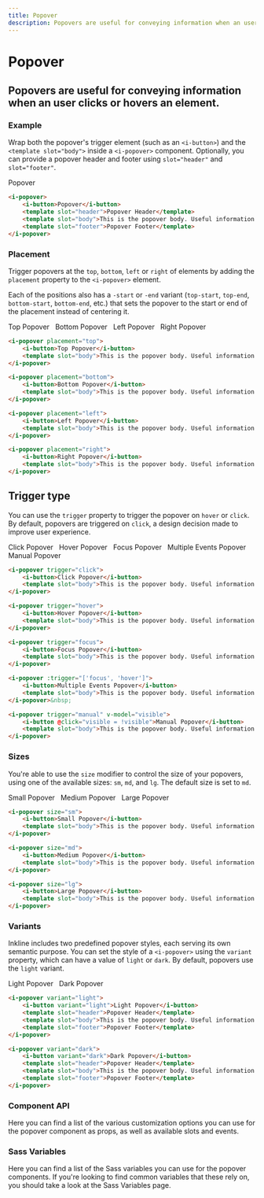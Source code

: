 ```yaml
---
title: Popover
description: Popovers are useful for conveying information when an user clicks or hovers an element.
---
```


# Popover
## Popovers are useful for conveying information when an user clicks or hovers an element.

### Example
Wrap both the popover's trigger element (such as an `<i-button>`) and the `<template slot="body">` inside a `<i-popover>` component. Optionally, you can provide a popover header and footer using `slot="header"` and `slot="footer"`.

<i-code title="Popover Example">
<i-tab type="preview">
    <i-popover>
        <i-button>Popover</i-button>
        <template slot="header">Popover Header</template>
        <template slot="body">This is the popover body. Useful information goes here.</template>
        <template slot="footer">Popover Footer</template>
    </i-popover>
</i-tab>
<i-tab type="html">

~~~html
<i-popover>
    <i-button>Popover</i-button>
    <template slot="header">Popover Header</template>
    <template slot="body">This is the popover body. Useful information goes here.</template>
    <template slot="footer">Popover Footer</template>
</i-popover>

~~~

</i-tab>
</i-code>

### Placement
Trigger popovers at the `top`, `bottom`, `left` or `right` of elements by adding the `placement` property to the `<i-popover>` element. 

Each of the positions also has a `-start` or `-end` variant (`top-start`, `top-end`, `bottom-start`, `bottom-end`, etc.) that sets the popover to the start or end of the placement instead of centering it. 

<i-code title="Popover Placement">
<i-tab type="preview">
    <div>
        <i-popover placement="top">
            <i-button>Top Popover</i-button>
            <template slot="body">This is the popover body. Useful information goes here.</template>
        </i-popover>&nbsp;
        <i-popover placement="bottom">
            <i-button>Bottom Popover</i-button>
            <template slot="body">This is the popover body. Useful information goes here.</template>
        </i-popover>&nbsp;
        <i-popover placement="left">
            <i-button>Left Popover</i-button>
            <template slot="body">This is the popover body. Useful information goes here.</template>
        </i-popover>&nbsp;
        <i-popover placement="right">
            <i-button>Right Popover</i-button>
            <template slot="body">This is the popover body. Useful information goes here.</template>
        </i-popover>
    </div>
</i-tab>
<i-tab type="html">

~~~html
<i-popover placement="top">
    <i-button>Top Popover</i-button>
    <template slot="body">This is the popover body. Useful information goes here.</template>
</i-popover>

<i-popover placement="bottom">
    <i-button>Bottom Popover</i-button>
    <template slot="body">This is the popover body. Useful information goes here.</template>
</i-popover>
~~~
~~~html
<i-popover placement="left">
    <i-button>Left Popover</i-button>
    <template slot="body">This is the popover body. Useful information goes here.</template>
</i-popover>
~~~
~~~html
<i-popover placement="right">
    <i-button>Right Popover</i-button>
    <template slot="body">This is the popover body. Useful information goes here.</template>
</i-popover>
~~~

</i-tab>
</i-code>

## Trigger type
You can use the `trigger` property to trigger the popover on `hover` or `click`. By default, popovers are triggered on `click`, a design decision made to improve user experience.

<i-code title="Popover Trigger Type">
<i-tab type="preview">
    <i-popover trigger="click">
        <i-button>Click Popover</i-button>
        <template slot="body">This is the popover body. Useful information goes here.</template>
    </i-popover>&nbsp;
    <i-popover trigger="hover">
        <i-button>Hover Popover</i-button>
        <template slot="body">This is the popover body. Useful information goes here.</template>
    </i-popover>&nbsp;
    <i-popover trigger="focus">
        <i-button>Focus Popover</i-button>
        <template slot="body">This is the popover body. Useful information goes here.</template>
    </i-popover>&nbsp;
    <i-popover :trigger="['focus', 'hover']">
        <i-button>Multiple Events Popover</i-button>
        <template slot="body">This is the popover body. Useful information goes here.</template>
    </i-popover>&nbsp;
    <i-popover trigger="manual" v-model="manualPopover">
        <i-button @click="manualPopover = !manualPopover">Manual Popover</i-button>
        <template slot="body">This is the popover body. Useful information goes here.</template>
    </i-popover>&nbsp;
</i-tab>
<i-tab type="html">

~~~html
<i-popover trigger="click">
    <i-button>Click Popover</i-button>
    <template slot="body">This is the popover body. Useful information goes here.</template>
</i-popover>
~~~
~~~html
<i-popover trigger="hover">
    <i-button>Hover Popover</i-button>
    <template slot="body">This is the popover body. Useful information goes here.</template>
</i-popover>
~~~
~~~html
<i-popover trigger="focus">
    <i-button>Focus Popover</i-button>
    <template slot="body">This is the popover body. Useful information goes here.</template>
</i-popover>
~~~
~~~html
<i-popover :trigger="['focus', 'hover']">
    <i-button>Multiple Events Popover</i-button>
    <template slot="body">This is the popover body. Useful information goes here.</template>
</i-popover>&nbsp;
~~~
~~~html
<i-popover trigger="manual" v-model="visible">
    <i-button @click="visible = !visible">Manual Popover</i-button>
    <template slot="body">This is the popover body. Useful information goes here.</template>
</i-popover>
~~~

</i-tab>
</i-code>

### Sizes
You're able to use the `size` modifier to control the size of your popovers, using one of the available sizes: `sm`, `md`, and `lg`. 
The default size is set to `md`.

<i-code title="Popover Sizes">
<i-tab type="preview">
    <div>
        <i-popover size="sm">
            <i-button>Small Popover</i-button>
            <template slot="body">This is the popover body. Useful information goes here.</template>
        </i-popover>&nbsp;
        <i-popover size="md">
            <i-button>Medium Popover</i-button>
            <template slot="body">This is the popover body. Useful information goes here.</template>
        </i-popover>&nbsp;
        <i-popover size="lg">
            <i-button>Large Popover</i-button>
            <template slot="body">This is the popover body. Useful information goes here.</template>
        </i-popover>
    </div>
</i-tab>
<i-tab type="html">

~~~html
<i-popover size="sm">
    <i-button>Small Popover</i-button>
    <template slot="body">This is the popover body. Useful information goes here.</template>
</i-popover>
~~~
~~~html
<i-popover size="md">
    <i-button>Medium Popover</i-button>
    <template slot="body">This is the popover body. Useful information goes here.</template>
</i-popover>
~~~
~~~html
<i-popover size="lg">
    <i-button>Large Popover</i-button>
    <template slot="body">This is the popover body. Useful information goes here.</template>
</i-popover>
~~~

</i-tab>
</i-code>


### Variants
Inkline includes two predefined popover styles, each serving its own semantic purpose. You can set the style of a `<i-popover>` using the `variant` property, which can have a value of `light` or `dark`. By default, popovers use the `light` variant.

<i-code title="Popover Variants">
<i-tab type="preview">
    <div>
        <i-popover variant="light">
            <i-button variant="light">Light Popover</i-button>
            <template slot="header">Popover Header</template>
            <template slot="body">This is the popover body. Useful information goes here.</template>
            <template slot="footer">Popover Footer</template>
        </i-popover>&nbsp;
        <i-popover variant="dark">
            <i-button variant="dark">Dark Popover</i-button>
            <template slot="header">Popover Header</template>
            <template slot="body">This is the popover body. Useful information goes here.</template>
            <template slot="footer">Popover Footer</template>
        </i-popover>
    </div>
</i-tab>
<i-tab type="html">

~~~html
<i-popover variant="light">
    <i-button variant="light">Light Popover</i-button>
    <template slot="header">Popover Header</template>
    <template slot="body">This is the popover body. Useful information goes here.</template>
    <template slot="footer">Popover Footer</template>
</i-popover>
~~~
~~~html
<i-popover variant="dark">
    <i-button variant="dark">Dark Popover</i-button>
    <template slot="header">Popover Header</template>
    <template slot="body">This is the popover body. Useful information goes here.</template>
    <template slot="footer">Popover Footer</template>
</i-popover>
~~~

</i-tab>
</i-code>

### Component API
Here you can find a list of the various customization options you can use for the popover component as props, as well as available slots and events.

<i-code title="Popover API" markup="i-popover" expanded link="https://github.com/inkline/inkline/tree/master/packages/inkline/src/components/IPopover">
    <i-tab type="props">
        <api-table>
            <api-table-row>
                <template slot="property">arrow</template>
                <template slot="description">Sets whether to attach an arrow to the popover.</template>
                <template slot="type"><code>Boolean</code></template>
                <template slot="values"><code>true</code>, <code>false</code></template>
                <template slot="default"><code>true</code></template>
            </api-table-row>
            <api-table-row>
                <template slot="property">disabled</template>
                <template slot="description">Sets the popover state as disabled.</template>
                <template slot="type"><code>Boolean</code></template>
                <template slot="values"><code>true</code>, <code>false</code></template>
                <template slot="default"><code>false</code></template>
            </api-table-row>
            <api-table-row>
                <template slot="property">id</template>
                <template slot="description">Sets the identifier of the popover.</template>
                <template slot="type"><code>String</code></template>
                <template slot="values"></template>
                <template slot="default"><code>popover-&lt;uid&gt;</code></template>
            </api-table-row>
            <api-table-row>
                <template slot="property">placement</template>
                <template slot="description">Sets the placement of the popover.</template>
                <template slot="type"><code>String</code></template>
                <template slot="values">
                    <code>top</code>, 
                    <code>top-start</code>,
                    <code>top-end</code>,
                    <code>bottom</code>, 
                    <code>bottom-start</code>,
                    <code>bottom-end</code>,
                    <code>left</code>, 
                    <code>left-start</code>,
                    <code>left-end</code>,
                    <code>right</code>, 
                    <code>right-start</code>,
                    <code>right-end</code>
                </template>
                <template slot=""><code>top</code></template>
            </api-table-row>
            <api-table-row>
                <template slot="property">popper-options</template>
                <template slot="description">Sets custom options for the Popper.js plugin.</template>
                <template slot="type"><code>Object</code></template>
                <template slot="values"></template>
                <template slot="default"></template>
            </api-table-row>
            <api-table-row>
                <template slot="property">trigger</template>
                <template slot="description">Sets the trigger event of the popover.</template>
                <template slot="type"><code>String</code></template>
                <template slot="values"><code>click</code>, <code>hover</code></template>
                <template slot="default"><code>click</code></template>
            </api-table-row>
            <api-table-row>
                <template slot="property">transformOrigin</template>
                <template slot="description">Sets the transform origin of the popover.</template>
                <template slot="type">
                    <code>Boolean</code>, 
                    <code>String</code> 
                </template>
                <template slot=""></template>
                <template slot=""><code>true</code></template>
            </api-table-row>
            <api-table-row>
                <template slot="property">variant</template>
                <template slot="description">Sets the color variant of the popover.</template>
                <template slot="type"><code>String</code></template>
                <template slot="values"><code>light</code>, <code>dark</code></template>
                <template slot="default"><code>light</code></template>
            </api-table-row>
        </api-table>
    </i-tab>
    <i-tab type="slots">
        <api-table>
            <api-table-row>
                <template slot="slot">default</template>
                <template slot="description">Slot for popover component trigger.</template>
            </api-table-row>
            <api-table-row>
                <template slot="slot">header</template>
                <template slot="description">Slot for popover component header.</template>
            </api-table-row>
            <api-table-row>
                <template slot="slot">body</template>
                <template slot="description">Slot for popover component body.</template>
            </api-table-row>
            <api-table-row>
                <template slot="slot">footer</template>
                <template slot="description">Slot for popover component footer.</template>
            </api-table-row>
        </api-table>
    </i-tab>
    <i-tab type="events">
        <api-table>
            <api-table-row>
                <template slot="event">change</template>
                <template slot="description">Emitted when visibility changes.</template>
                <template slot="type"><code>(visible: Boolean) => {}</code></template>
            </api-table-row>
        </api-table>
    </i-tab>
</i-code>

### Sass Variables
Here you can find a list of the Sass variables you can use for the popover components. If you're looking to find common variables that these rely on, you should take a look at the <nuxt-link :to="{ name: 'docs-core-sass-variables' }">Sass Variables</nuxt-link> page.

<i-code title="Popover" expanded>
    <i-tab type="scss">
        <api-table>
            <api-table-row>
                <template slot="property">$popover-font-size</template>
                <template slot="default"><code>$font-size</code></template>
            </api-table-row>
            <api-table-row>
                <template slot="property">$popover-font-weight</template>
                <template slot="default"><code>$font-weight-normal</code></template>
            </api-table-row>
            <api-table-row>
                <template slot="property">$popover-line-height</template>
                <template slot="default"><code>$line-height</code></template>
            </api-table-row>
            <api-table-row>
                <template slot="property">$popover-margin</template>
                <template slot="default"><code>spacers('1/2')</code></template>
            </api-table-row>
            <api-table-row>
                <template slot="property">$popover-width</template>
                <template slot="default"><code>280px</code></template>
            </api-table-row>
            <api-table-row>
                <template slot="property">$popover-border-width</template>
                <template slot="default"><code>$border-width</code></template>
            </api-table-row>
            <api-table-row>
                <template slot="property">$popover-border-radius</template>
                <template slot="default"><code>$border-radius</code></template>
            </api-table-row>
            <api-table-row>
                <template slot="property">$popover-padding-base</template>
                <template slot="default"><code>spacers('2/3') $spacer</code></template>
            </api-table-row>
            <api-table-row>
                <template slot="property">$popover-padding</template>
                <template slot="default"><code>size-map($popover-padding-base, $sizes, $size-multipliers)</code></template>
            </api-table-row>
            <api-table-row>
                <template slot="property">$popover-color-for-light-variant</template>
                <template slot="default"><code>$color-for-light-variant</code></template>
            </api-table-row>
            <api-table-row>
                <template slot="property">$popover-color-for-dark-variant</template>
                <template slot="default"><code>$color-for-dark-variant</code></template>
            </api-table-row>
            <api-table-row>
                <template slot="property">$popover-variant-{variant}</template>
                <template slot="default"><code>popover-variant($color-{variant})</code></template>
            </api-table-row>
            <api-table-row>
                <template slot="property">$popover-variants</template>
<template slot="default-row">
                
~~~scss
(
    light: $popover-variant-light,
    dark: $popover-variant-dark
)
~~~
                
</template>
            </api-table-row>
            <api-table-row>
                <template slot="function">popover-variant</template>
<template slot="default-row">
                
~~~scss
@function popover-variant($variant) {
    $popover-variant-color: variant-color-by-luminance($variant, $popover-color-for-light-variant, $popover-color-for-dark-variant);
    $popover-variant-background: $variant;
    $popover-variant-header-background: darken-lightness($popover-variant-background, 10%);
    $popover-variant-footer-background: $popover-variant-background;
    $popover-variant-border-color: variant-color-by-luminance($variant, $border-color-dark, $border-color-light);

    $variant-map: (
        color: $popover-variant-color,
        background: $popover-variant-background,
        header-background: $popover-variant-header-background,
        footer-background: $popover-variant-footer-background,
        border-color: $popover-variant-border-color,
    );

    @return $variant-map;
}
~~~
                
</template>
            </api-table-row>
        </api-table>
    </i-tab>
</i-code> 
